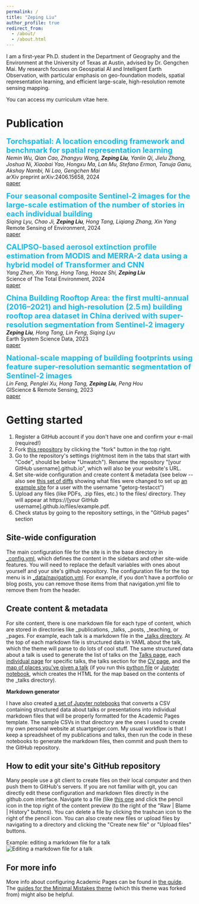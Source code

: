 ```yaml
---
permalink: /
title: "Zeping Liu"
author_profile: true
redirect_from: 
  - /about/
  - /about.html
---
```


I am a first-year Ph.D. student in the Department of Geography and the Environment at the University of Texas at Austin, advised by Dr. Gengchen Mai. My research focuses on Geospatial AI and Intelligent Earth Observation, with particular emphasis on geo-foundation models, spatial representation learning, and efficient large-scale, high-resolution remote sensing mapping.

You can access my curriculum vitae here.

Publication
======
<span style="color: #13baf0; font-size: 20px;"><b>Torchspatial: A location encoding framework and benchmark for spatial representation learning</b></span>  
_Nemin Wu, Qian Cao, Zhangyu Wang, **Zeping Liu**, Yanlin Qi, Jielu Zhang, Joshua Ni, Xiaobai Yao, Hongxu Ma, Lan Mu, Stefano Ermon, Tanuja Ganu, Akshay Nambi, Ni Lao, Gengchen Mai_  
arXiv preprint arXiv:2406.15658, 2024  
[paper](https://arxiv.org/abs/2406.15658)

<span style="color: #13baf0; font-size: 20px;"><b>Four seasonal composite Sentinel-2 images for the large-scale estimation of the number of stories in each individual building</b></span>  
_Siqing Lyu, Chao Ji, **Zeping Liu**, Hong Tang, Liqiang Zhang, Xin Yang_  
Remote Sensing of Environment, 2024  
[paper](https://www.sciencedirect.com/science/article/pii/S0034425724000282)

<span style="color: #13baf0; font-size: 20px;"><b>CALIPSO-based aerosol extinction profile estimation from MODIS and MERRA-2 data using a hybrid model of Transformer and CNN
</b></span>  
_Yang Zhen, Xin Yang, Hong Tang, Haoze Shi, **Zeping Liu**_  
Science of The Total Environment, 2024  
[paper](https://www.sciencedirect.com/science/article/pii/S0048969724065793)

<span style="color: #13baf0; font-size: 20px;"><b>China Building Rooftop Area: the first multi-annual (2016–2021) and high-resolution (2.5 m) building rooftop area dataset in China derived with super-resolution segmentation from Sentinel-2 imagery</b></span>  
_**Zeping Liu**, Hong Tang, Lin Feng, Siqing Lyu_  
Earth System Science Data, 2023  
[paper](https://essd.copernicus.org/articles/15/3547/2023/essd-15-3547-2023.html)

<span style="color: #13baf0; font-size: 20px;"><b>National-scale mapping of building footprints using feature super-resolution semantic segmentation of Sentinel-2 images</b></span>  
_Lin Feng, Penglei Xu, Hong Tang, **Zeping Liu**, Peng Hou_  
GIScience & Remote Sensing, 2023  
[paper](https://www.tandfonline.com/doi/pdf/10.1080/15481603.2023.2196154)






Getting started
======
1. Register a GitHub account if you don't have one and confirm your e-mail (required!)
1. Fork [this repository](https://github.com/academicpages/academicpages.github.io) by clicking the "fork" button in the top right. 
1. Go to the repository's settings (rightmost item in the tabs that start with "Code", should be below "Unwatch"). Rename the repository "[your GitHub username].github.io", which will also be your website's URL.
1. Set site-wide configuration and create content & metadata (see below -- also see [this set of diffs](http://archive.is/3TPas) showing what files were changed to set up [an example site](https://getorg-testacct.github.io) for a user with the username "getorg-testacct")
1. Upload any files (like PDFs, .zip files, etc.) to the files/ directory. They will appear at https://[your GitHub username].github.io/files/example.pdf.  
1. Check status by going to the repository settings, in the "GitHub pages" section

Site-wide configuration
------
The main configuration file for the site is in the base directory in [_config.yml](https://github.com/academicpages/academicpages.github.io/blob/master/_config.yml), which defines the content in the sidebars and other site-wide features. You will need to replace the default variables with ones about yourself and your site's github repository. The configuration file for the top menu is in [_data/navigation.yml](https://github.com/academicpages/academicpages.github.io/blob/master/_data/navigation.yml). For example, if you don't have a portfolio or blog posts, you can remove those items from that navigation.yml file to remove them from the header. 

Create content & metadata
------
For site content, there is one markdown file for each type of content, which are stored in directories like _publications, _talks, _posts, _teaching, or _pages. For example, each talk is a markdown file in the [_talks directory](https://github.com/academicpages/academicpages.github.io/tree/master/_talks). At the top of each markdown file is structured data in YAML about the talk, which the theme will parse to do lots of cool stuff. The same structured data about a talk is used to generate the list of talks on the [Talks page](https://academicpages.github.io/talks), each [individual page](https://academicpages.github.io/talks/2012-03-01-talk-1) for specific talks, the talks section for the [CV page](https://academicpages.github.io/cv), and the [map of places you've given a talk](https://academicpages.github.io/talkmap.html) (if you run this [python file](https://github.com/academicpages/academicpages.github.io/blob/master/talkmap.py) or [Jupyter notebook](https://github.com/academicpages/academicpages.github.io/blob/master/talkmap.ipynb), which creates the HTML for the map based on the contents of the _talks directory).

**Markdown generator**

I have also created [a set of Jupyter notebooks](https://github.com/academicpages/academicpages.github.io/tree/master/markdown_generator
) that converts a CSV containing structured data about talks or presentations into individual markdown files that will be properly formatted for the Academic Pages template. The sample CSVs in that directory are the ones I used to create my own personal website at stuartgeiger.com. My usual workflow is that I keep a spreadsheet of my publications and talks, then run the code in these notebooks to generate the markdown files, then commit and push them to the GitHub repository.

How to edit your site's GitHub repository
------
Many people use a git client to create files on their local computer and then push them to GitHub's servers. If you are not familiar with git, you can directly edit these configuration and markdown files directly in the github.com interface. Navigate to a file (like [this one](https://github.com/academicpages/academicpages.github.io/blob/master/_talks/2012-03-01-talk-1.md) and click the pencil icon in the top right of the content preview (to the right of the "Raw | Blame | History" buttons). You can delete a file by clicking the trashcan icon to the right of the pencil icon. You can also create new files or upload files by navigating to a directory and clicking the "Create new file" or "Upload files" buttons. 

Example: editing a markdown file for a talk
![Editing a markdown file for a talk](/images/editing-talk.png)

For more info
------
More info about configuring Academic Pages can be found in [the guide](https://academicpages.github.io/markdown/). The [guides for the Minimal Mistakes theme](https://mmistakes.github.io/minimal-mistakes/docs/configuration/) (which this theme was forked from) might also be helpful.
